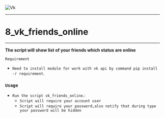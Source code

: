 ![Vk](https://cloud.githubusercontent.com/assets/22424468/21524009/1961083a-cd3d-11e6-964f-a8a03fe0255b.png)
___
# 8_vk_friends_online
___

**The script will show list of your friends which status are online**


    Requirement


- `Need to install module for work with vk api by command pip install -r requirement`.

### `Usage`


- `Run the script vk_friends_online`.:
    - `Script will require your account user`
    - `Script will require your password,also notify that during type your password will be hidden`


